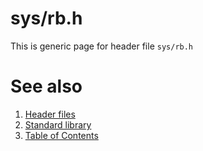 # sys/rb.h
This is generic page for header file `sys/rb.h`
# See also
1. [Header files](../README.md)
2. [Standard library](../../README.md)
3. [Table of Contents](../../../README.md)
